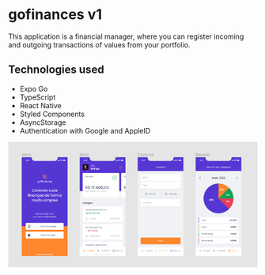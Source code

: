# gofinances v1

This application is a financial manager, where you can register incoming and outgoing transactions of values from your portfolio.

## Technologies used

* Expo Go
* TypeScript
* React Native
* Styled Components
* AsyncStorage
* Authentication with Google and AppleID

![alt text](./assets/goFinances.png)
